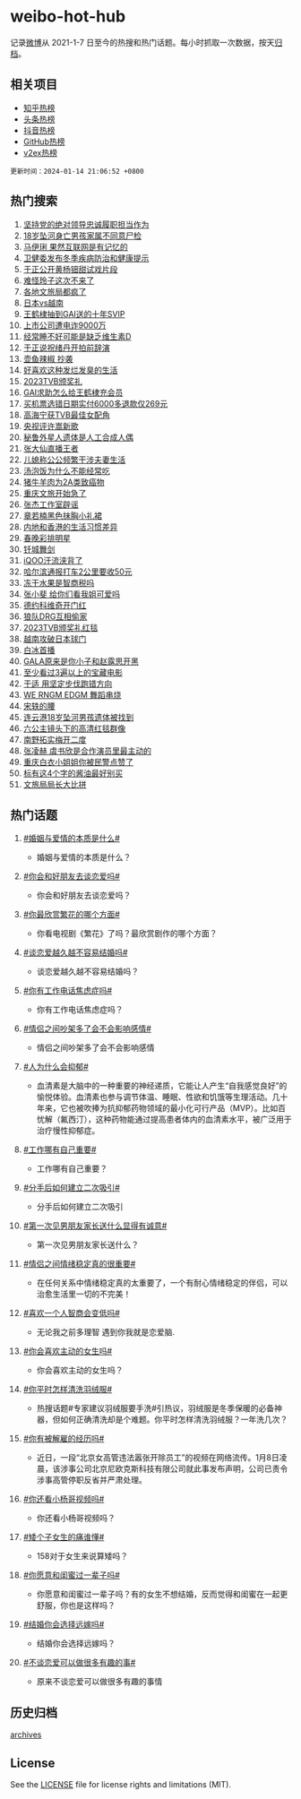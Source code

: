 # weibo-hot-hub

记录[微博](https://www.weibo.com)从 2021-1-7 日至今的热搜和热门话题。每小时抓取一次数据，按天[归档](archives)。

## 相关项目

- [知乎热榜](https://github.com/lonnyzhang423/zhihu-hot-hub)
- [头条热榜](https://github.com/lonnyzhang423/toutiao-hot-hub)
- [抖音热榜](https://github.com/lonnyzhang423/douyin-hot-hub)
- [GitHub热榜](https://github.com/lonnyzhang423/github-hot-hub)
- [v2ex热榜](https://github.com/lonnyzhang423/v2ex-hot-hub)


`更新时间：2024-01-14 21:06:52 +0800`

## 热门搜索

1. [坚持党的绝对领导忠诚履职担当作为](https://m.weibo.cn/search?containerid=100103type%3D1%26t%3D10%26q%3D%23%E5%9D%9A%E6%8C%81%E5%85%9A%E7%9A%84%E7%BB%9D%E5%AF%B9%E9%A2%86%E5%AF%BC%E5%BF%A0%E8%AF%9A%E5%B1%A5%E8%81%8C%E6%8B%85%E5%BD%93%E4%BD%9C%E4%B8%BA%23&stream_entry_id=51&isnewpage=1&extparam=seat%3D1%26dgr%3D0%26q%3D%2523%25E5%259D%259A%25E6%258C%2581%25E5%2585%259A%25E7%259A%2584%25E7%25BB%259D%25E5%25AF%25B9%25E9%25A2%2586%25E5%25AF%25BC%25E5%25BF%25A0%25E8%25AF%259A%25E5%25B1%25A5%25E8%2581%258C%25E6%258B%2585%25E5%25BD%2593%25E4%25BD%259C%25E4%25B8%25BA%2523%26c_type%3D51%26pos%3D0%26stream_entry_id%3D51%26cate%3D10103%26filter_type%3Drealtimehot%26display_time%3D1705237611%26pre_seqid%3D1705237611505016256115)
1. [18岁坠河身亡男孩家属不同意尸检](https://m.weibo.cn/search?containerid=100103type%3D1%26t%3D10%26q%3D%2318%E5%B2%81%E5%9D%A0%E6%B2%B3%E8%BA%AB%E4%BA%A1%E7%94%B7%E5%AD%A9%E5%AE%B6%E5%B1%9E%E4%B8%8D%E5%90%8C%E6%84%8F%E5%B0%B8%E6%A3%80%23&stream_entry_id=31&isnewpage=1&extparam=seat%3D1%26dgr%3D0%26realpos%3D1%26lcate%3D5001%26cate%3D5001%26q%3D%252318%25E5%25B2%2581%25E5%259D%25A0%25E6%25B2%25B3%25E8%25BA%25AB%25E4%25BA%25A1%25E7%2594%25B7%25E5%25AD%25A9%25E5%25AE%25B6%25E5%25B1%259E%25E4%25B8%258D%25E5%2590%258C%25E6%2584%258F%25E5%25B0%25B8%25E6%25A3%2580%2523%26c_type%3D31%26filter_type%3Drealtimehot%26flag%3D1%26stream_entry_id%3D31%26band_rank%3D1%26pos%3D0%26display_time%3D1705237611%26pre_seqid%3D1705237611505016256115)
1. [马伊琍 果然互联网是有记忆的](https://m.weibo.cn/search?containerid=100103type%3D1%26t%3D10%26q%3D%E9%A9%AC%E4%BC%8A%E7%90%8D+%E6%9E%9C%E7%84%B6%E4%BA%92%E8%81%94%E7%BD%91%E6%98%AF%E6%9C%89%E8%AE%B0%E5%BF%86%E7%9A%84&stream_entry_id=31&isnewpage=1&extparam=seat%3D1%26dgr%3D0%26realpos%3D2%26lcate%3D5001%26cate%3D5001%26q%3D%25E9%25A9%25AC%25E4%25BC%258A%25E7%2590%258D%2520%25E6%259E%259C%25E7%2584%25B6%25E4%25BA%2592%25E8%2581%2594%25E7%25BD%2591%25E6%2598%25AF%25E6%259C%2589%25E8%25AE%25B0%25E5%25BF%2586%25E7%259A%2584%26c_type%3D31%26filter_type%3Drealtimehot%26flag%3D2%26stream_entry_id%3D31%26band_rank%3D2%26pos%3D1%26display_time%3D1705237611%26pre_seqid%3D1705237611505016256115)
1. [卫健委发布冬季疾病防治和健康提示](https://m.weibo.cn/search?containerid=100103type%3D1%26t%3D10%26q%3D%23%E5%8D%AB%E5%81%A5%E5%A7%94%E5%8F%91%E5%B8%83%E5%86%AC%E5%AD%A3%E7%96%BE%E7%97%85%E9%98%B2%E6%B2%BB%E5%92%8C%E5%81%A5%E5%BA%B7%E6%8F%90%E7%A4%BA%23&stream_entry_id=31&isnewpage=1&extparam=seat%3D1%26dgr%3D0%26realpos%3D3%26lcate%3D5001%26cate%3D5001%26q%3D%2523%25E5%258D%25AB%25E5%2581%25A5%25E5%25A7%2594%25E5%258F%2591%25E5%25B8%2583%25E5%2586%25AC%25E5%25AD%25A3%25E7%2596%25BE%25E7%2597%2585%25E9%2598%25B2%25E6%25B2%25BB%25E5%2592%258C%25E5%2581%25A5%25E5%25BA%25B7%25E6%258F%2590%25E7%25A4%25BA%2523%26c_type%3D31%26filter_type%3Drealtimehot%26flag%3D1%26stream_entry_id%3D31%26band_rank%3D3%26pos%3D2%26display_time%3D1705237611%26pre_seqid%3D1705237611505016256115)
1. [于正公开黄杨钿甜试戏片段](https://m.weibo.cn/search?containerid=100103type%3D1%26t%3D10%26q%3D%E4%BA%8E%E6%AD%A3%E5%85%AC%E5%BC%80%E9%BB%84%E6%9D%A8%E9%92%BF%E7%94%9C%E8%AF%95%E6%88%8F%E7%89%87%E6%AE%B5&stream_entry_id=31&isnewpage=1&extparam=seat%3D1%26dgr%3D0%26realpos%3D4%26lcate%3D5001%26cate%3D5001%26q%3D%25E4%25BA%258E%25E6%25AD%25A3%25E5%2585%25AC%25E5%25BC%2580%25E9%25BB%2584%25E6%259D%25A8%25E9%2592%25BF%25E7%2594%259C%25E8%25AF%2595%25E6%2588%258F%25E7%2589%2587%25E6%25AE%25B5%26c_type%3D31%26filter_type%3Drealtimehot%26flag%3D1%26stream_entry_id%3D31%26band_rank%3D4%26pos%3D3%26display_time%3D1705237611%26pre_seqid%3D1705237611505016256115)
1. [难怪玲子这次不来了](https://m.weibo.cn/search?containerid=100103type%3D1%26t%3D10%26q%3D%E9%9A%BE%E6%80%AA%E7%8E%B2%E5%AD%90%E8%BF%99%E6%AC%A1%E4%B8%8D%E6%9D%A5%E4%BA%86&stream_entry_id=31&isnewpage=1&extparam=seat%3D1%26dgr%3D0%26realpos%3D5%26lcate%3D5001%26cate%3D5001%26q%3D%25E9%259A%25BE%25E6%2580%25AA%25E7%258E%25B2%25E5%25AD%2590%25E8%25BF%2599%25E6%25AC%25A1%25E4%25B8%258D%25E6%259D%25A5%25E4%25BA%2586%26c_type%3D31%26filter_type%3Drealtimehot%26flag%3D0%26stream_entry_id%3D31%26band_rank%3D5%26pos%3D4%26display_time%3D1705237611%26pre_seqid%3D1705237611505016256115)
1. [各地文旅局都疯了](https://m.weibo.cn/search?containerid=100103type%3D1%26t%3D10%26q%3D%E5%90%84%E5%9C%B0%E6%96%87%E6%97%85%E5%B1%80%E9%83%BD%E7%96%AF%E4%BA%86&stream_entry_id=31&isnewpage=1&extparam=seat%3D1%26dgr%3D0%26realpos%3D6%26lcate%3D5001%26cate%3D5001%26q%3D%25E5%2590%2584%25E5%259C%25B0%25E6%2596%2587%25E6%2597%2585%25E5%25B1%2580%25E9%2583%25BD%25E7%2596%25AF%25E4%25BA%2586%26c_type%3D31%26filter_type%3Drealtimehot%26flag%3D1%26stream_entry_id%3D31%26band_rank%3D6%26pos%3D5%26display_time%3D1705237611%26pre_seqid%3D1705237611505016256115)
1. [日本vs越南](https://m.weibo.cn/search?containerid=100103type%3D1%26t%3D10%26q%3D%E6%97%A5%E6%9C%ACvs%E8%B6%8A%E5%8D%97&stream_entry_id=31&isnewpage=1&extparam=seat%3D1%26dgr%3D0%26realpos%3D7%26lcate%3D5001%26cate%3D5001%26q%3D%25E6%2597%25A5%25E6%259C%25ACvs%25E8%25B6%258A%25E5%258D%2597%26c_type%3D31%26filter_type%3Drealtimehot%26flag%3D1%26stream_entry_id%3D31%26band_rank%3D7%26pos%3D6%26display_time%3D1705237611%26pre_seqid%3D1705237611505016256115)
1. [王鹤棣抽到GAI送的十年SVIP](https://m.weibo.cn/search?containerid=100103type%3D1%26t%3D10%26q%3D%E7%8E%8B%E9%B9%A4%E6%A3%A3%E6%8A%BD%E5%88%B0GAI%E9%80%81%E7%9A%84%E5%8D%81%E5%B9%B4SVIP&stream_entry_id=31&isnewpage=1&extparam=seat%3D1%26dgr%3D0%26realpos%3D8%26lcate%3D5001%26cate%3D5001%26q%3D%25E7%258E%258B%25E9%25B9%25A4%25E6%25A3%25A3%25E6%258A%25BD%25E5%2588%25B0GAI%25E9%2580%2581%25E7%259A%2584%25E5%258D%2581%25E5%25B9%25B4SVIP%26c_type%3D31%26filter_type%3Drealtimehot%26flag%3D1%26stream_entry_id%3D31%26band_rank%3D8%26pos%3D7%26display_time%3D1705237611%26pre_seqid%3D1705237611505016256115)
1. [上市公司遭电诈9000万](https://m.weibo.cn/search?containerid=100103type%3D1%26t%3D10%26q%3D%23%E4%B8%8A%E5%B8%82%E5%85%AC%E5%8F%B8%E9%81%AD%E7%94%B5%E8%AF%889000%E4%B8%87%23&stream_entry_id=31&isnewpage=1&extparam=seat%3D1%26dgr%3D0%26realpos%3D9%26lcate%3D5001%26cate%3D5001%26q%3D%2523%25E4%25B8%258A%25E5%25B8%2582%25E5%2585%25AC%25E5%258F%25B8%25E9%2581%25AD%25E7%2594%25B5%25E8%25AF%25889000%25E4%25B8%2587%2523%26c_type%3D31%26filter_type%3Drealtimehot%26flag%3D1%26stream_entry_id%3D31%26band_rank%3D9%26pos%3D8%26display_time%3D1705237611%26pre_seqid%3D1705237611505016256115)
1. [经常睡不好可能是缺乏维生素D](https://m.weibo.cn/search?containerid=100103type%3D1%26t%3D10%26q%3D%23%E7%BB%8F%E5%B8%B8%E7%9D%A1%E4%B8%8D%E5%A5%BD%E5%8F%AF%E8%83%BD%E6%98%AF%E7%BC%BA%E4%B9%8F%E7%BB%B4%E7%94%9F%E7%B4%A0D%23&stream_entry_id=31&isnewpage=1&extparam=seat%3D1%26dgr%3D0%26realpos%3D10%26lcate%3D5001%26cate%3D5001%26q%3D%2523%25E7%25BB%258F%25E5%25B8%25B8%25E7%259D%25A1%25E4%25B8%258D%25E5%25A5%25BD%25E5%258F%25AF%25E8%2583%25BD%25E6%2598%25AF%25E7%25BC%25BA%25E4%25B9%258F%25E7%25BB%25B4%25E7%2594%259F%25E7%25B4%25A0D%2523%26c_type%3D31%26filter_type%3Drealtimehot%26flag%3D0%26stream_entry_id%3D31%26band_rank%3D10%26pos%3D9%26display_time%3D1705237611%26pre_seqid%3D1705237611505016256115)
1. [于正说祝绪丹开拍前辞演](https://m.weibo.cn/search?containerid=100103type%3D1%26t%3D10%26q%3D%E4%BA%8E%E6%AD%A3%E8%AF%B4%E7%A5%9D%E7%BB%AA%E4%B8%B9%E5%BC%80%E6%8B%8D%E5%89%8D%E8%BE%9E%E6%BC%94&stream_entry_id=31&isnewpage=1&extparam=seat%3D1%26dgr%3D0%26realpos%3D11%26lcate%3D5001%26cate%3D5001%26q%3D%25E4%25BA%258E%25E6%25AD%25A3%25E8%25AF%25B4%25E7%25A5%259D%25E7%25BB%25AA%25E4%25B8%25B9%25E5%25BC%2580%25E6%258B%258D%25E5%2589%258D%25E8%25BE%259E%25E6%25BC%2594%26c_type%3D31%26filter_type%3Drealtimehot%26flag%3D2%26stream_entry_id%3D31%26band_rank%3D11%26pos%3D10%26display_time%3D1705237611%26pre_seqid%3D1705237611505016256115)
1. [壶鱼辣椒 抄袭](https://m.weibo.cn/search?containerid=100103type%3D1%26t%3D10%26q%3D%E5%A3%B6%E9%B1%BC%E8%BE%A3%E6%A4%92+%E6%8A%84%E8%A2%AD&stream_entry_id=31&isnewpage=1&extparam=seat%3D1%26dgr%3D0%26realpos%3D12%26lcate%3D5001%26cate%3D5001%26q%3D%25E5%25A3%25B6%25E9%25B1%25BC%25E8%25BE%25A3%25E6%25A4%2592%2520%25E6%258A%2584%25E8%25A2%25AD%26c_type%3D31%26filter_type%3Drealtimehot%26flag%3D1%26stream_entry_id%3D31%26band_rank%3D12%26pos%3D11%26display_time%3D1705237611%26pre_seqid%3D1705237611505016256115)
1. [好喜欢这种发烂发臭的生活](https://m.weibo.cn/search?containerid=100103type%3D1%26t%3D10%26q%3D%E5%A5%BD%E5%96%9C%E6%AC%A2%E8%BF%99%E7%A7%8D%E5%8F%91%E7%83%82%E5%8F%91%E8%87%AD%E7%9A%84%E7%94%9F%E6%B4%BB&stream_entry_id=31&isnewpage=1&extparam=seat%3D1%26dgr%3D0%26realpos%3D13%26lcate%3D5001%26cate%3D5001%26q%3D%25E5%25A5%25BD%25E5%2596%259C%25E6%25AC%25A2%25E8%25BF%2599%25E7%25A7%258D%25E5%258F%2591%25E7%2583%2582%25E5%258F%2591%25E8%2587%25AD%25E7%259A%2584%25E7%2594%259F%25E6%25B4%25BB%26c_type%3D31%26filter_type%3Drealtimehot%26flag%3D1%26stream_entry_id%3D31%26band_rank%3D13%26pos%3D12%26display_time%3D1705237611%26pre_seqid%3D1705237611505016256115)
1. [2023TVB颁奖礼](https://m.weibo.cn/search?containerid=100103type%3D1%26t%3D10%26q%3D%232023TVB%E9%A2%81%E5%A5%96%E7%A4%BC%23&stream_entry_id=31&isnewpage=1&extparam=seat%3D1%26dgr%3D0%26realpos%3D14%26lcate%3D5001%26cate%3D5001%26q%3D%25232023TVB%25E9%25A2%2581%25E5%25A5%2596%25E7%25A4%25BC%2523%26c_type%3D31%26filter_type%3Drealtimehot%26flag%3D1%26stream_entry_id%3D31%26band_rank%3D14%26pos%3D13%26display_time%3D1705237611%26pre_seqid%3D1705237611505016256115)
1. [GAI求助怎么给王鹤棣充会员](https://m.weibo.cn/search?containerid=100103type%3D1%26t%3D10%26q%3DGAI%E6%B1%82%E5%8A%A9%E6%80%8E%E4%B9%88%E7%BB%99%E7%8E%8B%E9%B9%A4%E6%A3%A3%E5%85%85%E4%BC%9A%E5%91%98&stream_entry_id=31&isnewpage=1&extparam=seat%3D1%26dgr%3D0%26realpos%3D15%26lcate%3D5001%26cate%3D5001%26q%3DGAI%25E6%25B1%2582%25E5%258A%25A9%25E6%2580%258E%25E4%25B9%2588%25E7%25BB%2599%25E7%258E%258B%25E9%25B9%25A4%25E6%25A3%25A3%25E5%2585%2585%25E4%25BC%259A%25E5%2591%2598%26c_type%3D31%26filter_type%3Drealtimehot%26flag%3D1%26stream_entry_id%3D31%26band_rank%3D15%26pos%3D14%26display_time%3D1705237611%26pre_seqid%3D1705237611505016256115)
1. [买机票选错日期实付6000多退款仅269元](https://m.weibo.cn/search?containerid=100103type%3D1%26t%3D10%26q%3D%23%E4%B9%B0%E6%9C%BA%E7%A5%A8%E9%80%89%E9%94%99%E6%97%A5%E6%9C%9F%E5%AE%9E%E4%BB%986000%E5%A4%9A%E9%80%80%E6%AC%BE%E4%BB%85269%E5%85%83%23&stream_entry_id=31&isnewpage=1&extparam=seat%3D1%26dgr%3D0%26realpos%3D16%26lcate%3D5001%26cate%3D5001%26q%3D%2523%25E4%25B9%25B0%25E6%259C%25BA%25E7%25A5%25A8%25E9%2580%2589%25E9%2594%2599%25E6%2597%25A5%25E6%259C%259F%25E5%25AE%259E%25E4%25BB%25986000%25E5%25A4%259A%25E9%2580%2580%25E6%25AC%25BE%25E4%25BB%2585269%25E5%2585%2583%2523%26c_type%3D31%26filter_type%3Drealtimehot%26flag%3D0%26stream_entry_id%3D31%26band_rank%3D16%26pos%3D15%26display_time%3D1705237611%26pre_seqid%3D1705237611505016256115)
1. [高海宁获TVB最佳女配角](https://m.weibo.cn/search?containerid=100103type%3D1%26t%3D10%26q%3D%23%E9%AB%98%E6%B5%B7%E5%AE%81%E8%8E%B7TVB%E6%9C%80%E4%BD%B3%E5%A5%B3%E9%85%8D%E8%A7%92%23&stream_entry_id=31&isnewpage=1&extparam=seat%3D1%26dgr%3D0%26realpos%3D17%26lcate%3D5001%26cate%3D5001%26q%3D%2523%25E9%25AB%2598%25E6%25B5%25B7%25E5%25AE%2581%25E8%258E%25B7TVB%25E6%259C%2580%25E4%25BD%25B3%25E5%25A5%25B3%25E9%2585%258D%25E8%25A7%2592%2523%26c_type%3D31%26filter_type%3Drealtimehot%26flag%3D1%26stream_entry_id%3D31%26band_rank%3D17%26pos%3D16%26display_time%3D1705237611%26pre_seqid%3D1705237611505016256115)
1. [央视评许嵩新歌](https://m.weibo.cn/search?containerid=100103type%3D1%26t%3D10%26q%3D%23%E5%A4%AE%E8%A7%86%E8%AF%84%E8%AE%B8%E5%B5%A9%E6%96%B0%E6%AD%8C%23&stream_entry_id=31&isnewpage=1&extparam=seat%3D1%26dgr%3D0%26realpos%3D18%26lcate%3D5001%26cate%3D5001%26q%3D%2523%25E5%25A4%25AE%25E8%25A7%2586%25E8%25AF%2584%25E8%25AE%25B8%25E5%25B5%25A9%25E6%2596%25B0%25E6%25AD%258C%2523%26c_type%3D31%26filter_type%3Drealtimehot%26flag%3D0%26stream_entry_id%3D31%26band_rank%3D18%26pos%3D17%26display_time%3D1705237611%26pre_seqid%3D1705237611505016256115)
1. [秘鲁外星人遗体是人工合成人偶](https://m.weibo.cn/search?containerid=100103type%3D1%26t%3D10%26q%3D%23%E7%A7%98%E9%B2%81%E5%A4%96%E6%98%9F%E4%BA%BA%E9%81%97%E4%BD%93%E6%98%AF%E4%BA%BA%E5%B7%A5%E5%90%88%E6%88%90%E4%BA%BA%E5%81%B6%23&stream_entry_id=31&isnewpage=1&extparam=seat%3D1%26dgr%3D0%26realpos%3D19%26lcate%3D5001%26cate%3D5001%26q%3D%2523%25E7%25A7%2598%25E9%25B2%2581%25E5%25A4%2596%25E6%2598%259F%25E4%25BA%25BA%25E9%2581%2597%25E4%25BD%2593%25E6%2598%25AF%25E4%25BA%25BA%25E5%25B7%25A5%25E5%2590%2588%25E6%2588%2590%25E4%25BA%25BA%25E5%2581%25B6%2523%26c_type%3D31%26filter_type%3Drealtimehot%26flag%3D0%26stream_entry_id%3D31%26band_rank%3D19%26pos%3D18%26display_time%3D1705237611%26pre_seqid%3D1705237611505016256115)
1. [张大仙直播王者](https://m.weibo.cn/search?containerid=100103type%3D1%26t%3D10%26q%3D%E5%BC%A0%E5%A4%A7%E4%BB%99%E7%9B%B4%E6%92%AD%E7%8E%8B%E8%80%85&stream_entry_id=31&isnewpage=1&extparam=seat%3D1%26dgr%3D0%26realpos%3D20%26lcate%3D5001%26cate%3D5001%26q%3D%25E5%25BC%25A0%25E5%25A4%25A7%25E4%25BB%2599%25E7%259B%25B4%25E6%2592%25AD%25E7%258E%258B%25E8%2580%2585%26c_type%3D31%26filter_type%3Drealtimehot%26flag%3D1%26stream_entry_id%3D31%26band_rank%3D20%26pos%3D19%26display_time%3D1705237611%26pre_seqid%3D1705237611505016256115)
1. [儿媳称公公频繁干涉夫妻生活](https://m.weibo.cn/search?containerid=100103type%3D1%26t%3D10%26q%3D%23%E5%84%BF%E5%AA%B3%E7%A7%B0%E5%85%AC%E5%85%AC%E9%A2%91%E7%B9%81%E5%B9%B2%E6%B6%89%E5%A4%AB%E5%A6%BB%E7%94%9F%E6%B4%BB%23&stream_entry_id=31&isnewpage=1&extparam=seat%3D1%26dgr%3D0%26realpos%3D21%26lcate%3D5001%26cate%3D5001%26q%3D%2523%25E5%2584%25BF%25E5%25AA%25B3%25E7%25A7%25B0%25E5%2585%25AC%25E5%2585%25AC%25E9%25A2%2591%25E7%25B9%2581%25E5%25B9%25B2%25E6%25B6%2589%25E5%25A4%25AB%25E5%25A6%25BB%25E7%2594%259F%25E6%25B4%25BB%2523%26c_type%3D31%26filter_type%3Drealtimehot%26flag%3D2%26stream_entry_id%3D31%26band_rank%3D21%26pos%3D20%26display_time%3D1705237611%26pre_seqid%3D1705237611505016256115)
1. [汤泡饭为什么不能经常吃](https://m.weibo.cn/search?containerid=100103type%3D1%26t%3D10%26q%3D%23%E6%B1%A4%E6%B3%A1%E9%A5%AD%E4%B8%BA%E4%BB%80%E4%B9%88%E4%B8%8D%E8%83%BD%E7%BB%8F%E5%B8%B8%E5%90%83%23&stream_entry_id=31&isnewpage=1&extparam=seat%3D1%26dgr%3D0%26realpos%3D22%26lcate%3D5001%26cate%3D5001%26q%3D%2523%25E6%25B1%25A4%25E6%25B3%25A1%25E9%25A5%25AD%25E4%25B8%25BA%25E4%25BB%2580%25E4%25B9%2588%25E4%25B8%258D%25E8%2583%25BD%25E7%25BB%258F%25E5%25B8%25B8%25E5%2590%2583%2523%26c_type%3D31%26filter_type%3Drealtimehot%26flag%3D1%26stream_entry_id%3D31%26band_rank%3D22%26pos%3D21%26display_time%3D1705237611%26pre_seqid%3D1705237611505016256115)
1. [猪牛羊肉为2A类致癌物](https://m.weibo.cn/search?containerid=100103type%3D1%26t%3D10%26q%3D%23%E7%8C%AA%E7%89%9B%E7%BE%8A%E8%82%89%E4%B8%BA2A%E7%B1%BB%E8%87%B4%E7%99%8C%E7%89%A9%23&stream_entry_id=31&isnewpage=1&extparam=seat%3D1%26dgr%3D0%26realpos%3D23%26lcate%3D5001%26cate%3D5001%26q%3D%2523%25E7%258C%25AA%25E7%2589%259B%25E7%25BE%258A%25E8%2582%2589%25E4%25B8%25BA2A%25E7%25B1%25BB%25E8%2587%25B4%25E7%2599%258C%25E7%2589%25A9%2523%26c_type%3D31%26filter_type%3Drealtimehot%26flag%3D0%26stream_entry_id%3D31%26band_rank%3D23%26pos%3D22%26display_time%3D1705237611%26pre_seqid%3D1705237611505016256115)
1. [重庆文旅开始急了](https://m.weibo.cn/search?containerid=100103type%3D1%26t%3D10%26q%3D%23%E9%87%8D%E5%BA%86%E6%96%87%E6%97%85%E5%BC%80%E5%A7%8B%E6%80%A5%E4%BA%86%23&stream_entry_id=31&isnewpage=1&extparam=seat%3D1%26dgr%3D0%26realpos%3D24%26lcate%3D5001%26cate%3D5001%26q%3D%2523%25E9%2587%258D%25E5%25BA%2586%25E6%2596%2587%25E6%2597%2585%25E5%25BC%2580%25E5%25A7%258B%25E6%2580%25A5%25E4%25BA%2586%2523%26c_type%3D31%26filter_type%3Drealtimehot%26flag%3D0%26stream_entry_id%3D31%26band_rank%3D24%26pos%3D23%26display_time%3D1705237611%26pre_seqid%3D1705237611505016256115)
1. [张杰工作室辟谣](https://m.weibo.cn/search?containerid=100103type%3D1%26t%3D10%26q%3D%23%E5%BC%A0%E6%9D%B0%E5%B7%A5%E4%BD%9C%E5%AE%A4%E8%BE%9F%E8%B0%A3%23&stream_entry_id=31&isnewpage=1&extparam=seat%3D1%26dgr%3D0%26realpos%3D25%26lcate%3D5001%26cate%3D5001%26q%3D%2523%25E5%25BC%25A0%25E6%259D%25B0%25E5%25B7%25A5%25E4%25BD%259C%25E5%25AE%25A4%25E8%25BE%259F%25E8%25B0%25A3%2523%26c_type%3D31%26filter_type%3Drealtimehot%26flag%3D0%26stream_entry_id%3D31%26band_rank%3D25%26pos%3D24%26display_time%3D1705237611%26pre_seqid%3D1705237611505016256115)
1. [章若楠黑色抹胸小礼裙](https://m.weibo.cn/search?containerid=100103type%3D1%26t%3D10%26q%3D%23%E7%AB%A0%E8%8B%A5%E6%A5%A0%E9%BB%91%E8%89%B2%E6%8A%B9%E8%83%B8%E5%B0%8F%E7%A4%BC%E8%A3%99%23&stream_entry_id=31&isnewpage=1&extparam=seat%3D1%26dgr%3D0%26realpos%3D26%26lcate%3D5001%26cate%3D5001%26q%3D%2523%25E7%25AB%25A0%25E8%258B%25A5%25E6%25A5%25A0%25E9%25BB%2591%25E8%2589%25B2%25E6%258A%25B9%25E8%2583%25B8%25E5%25B0%258F%25E7%25A4%25BC%25E8%25A3%2599%2523%26c_type%3D31%26filter_type%3Drealtimehot%26flag%3D1%26stream_entry_id%3D31%26band_rank%3D26%26pos%3D25%26display_time%3D1705237611%26pre_seqid%3D1705237611505016256115)
1. [内地和香港的生活习惯差异](https://m.weibo.cn/search?containerid=100103type%3D1%26t%3D10%26q%3D%E5%86%85%E5%9C%B0%E5%92%8C%E9%A6%99%E6%B8%AF%E7%9A%84%E7%94%9F%E6%B4%BB%E4%B9%A0%E6%83%AF%E5%B7%AE%E5%BC%82&stream_entry_id=31&isnewpage=1&extparam=seat%3D1%26dgr%3D0%26realpos%3D27%26lcate%3D5001%26cate%3D5001%26q%3D%25E5%2586%2585%25E5%259C%25B0%25E5%2592%258C%25E9%25A6%2599%25E6%25B8%25AF%25E7%259A%2584%25E7%2594%259F%25E6%25B4%25BB%25E4%25B9%25A0%25E6%2583%25AF%25E5%25B7%25AE%25E5%25BC%2582%26c_type%3D31%26filter_type%3Drealtimehot%26flag%3D1%26stream_entry_id%3D31%26band_rank%3D27%26pos%3D26%26display_time%3D1705237611%26pre_seqid%3D1705237611505016256115)
1. [春晚彩排明星](https://m.weibo.cn/search?containerid=100103type%3D1%26t%3D10%26q%3D%E6%98%A5%E6%99%9A%E5%BD%A9%E6%8E%92%E6%98%8E%E6%98%9F&stream_entry_id=31&isnewpage=1&extparam=seat%3D1%26dgr%3D0%26realpos%3D28%26lcate%3D5001%26cate%3D5001%26q%3D%25E6%2598%25A5%25E6%2599%259A%25E5%25BD%25A9%25E6%258E%2592%25E6%2598%258E%25E6%2598%259F%26c_type%3D31%26filter_type%3Drealtimehot%26flag%3D0%26stream_entry_id%3D31%26band_rank%3D28%26pos%3D27%26display_time%3D1705237611%26pre_seqid%3D1705237611505016256115)
1. [钎城舞剑](https://m.weibo.cn/search?containerid=100103type%3D1%26t%3D10%26q%3D%E9%92%8E%E5%9F%8E%E8%88%9E%E5%89%91&stream_entry_id=31&isnewpage=1&extparam=seat%3D1%26dgr%3D0%26realpos%3D29%26lcate%3D5001%26cate%3D5001%26q%3D%25E9%2592%258E%25E5%259F%258E%25E8%2588%259E%25E5%2589%2591%26c_type%3D31%26filter_type%3Drealtimehot%26flag%3D1%26stream_entry_id%3D31%26band_rank%3D29%26pos%3D28%26display_time%3D1705237611%26pre_seqid%3D1705237611505016256115)
1. [iQOO汗流浃背了](https://m.weibo.cn/search?containerid=100103type%3D1%26t%3D10%26q%3D%23iQOO%E6%B1%97%E6%B5%81%E6%B5%83%E8%83%8C%E4%BA%86%23&stream_entry_id=31&isnewpage=1&extparam=seat%3D1%26dgr%3D0%26realpos%3D30%26lcate%3D5001%26cate%3D5001%26q%3D%2523iQOO%25E6%25B1%2597%25E6%25B5%2581%25E6%25B5%2583%25E8%2583%258C%25E4%25BA%2586%2523%26c_type%3D31%26filter_type%3Drealtimehot%26flag%3D1%26stream_entry_id%3D31%26band_rank%3D30%26pos%3D29%26display_time%3D1705237611%26pre_seqid%3D1705237611505016256115)
1. [哈尔滨通报打车2公里要收50元](https://m.weibo.cn/search?containerid=100103type%3D1%26t%3D10%26q%3D%23%E5%93%88%E5%B0%94%E6%BB%A8%E9%80%9A%E6%8A%A5%E6%89%93%E8%BD%A62%E5%85%AC%E9%87%8C%E8%A6%81%E6%94%B650%E5%85%83%23&stream_entry_id=31&isnewpage=1&extparam=seat%3D1%26dgr%3D0%26realpos%3D31%26lcate%3D5001%26cate%3D5001%26q%3D%2523%25E5%2593%2588%25E5%25B0%2594%25E6%25BB%25A8%25E9%2580%259A%25E6%258A%25A5%25E6%2589%2593%25E8%25BD%25A62%25E5%2585%25AC%25E9%2587%258C%25E8%25A6%2581%25E6%2594%25B650%25E5%2585%2583%2523%26c_type%3D31%26filter_type%3Drealtimehot%26flag%3D0%26stream_entry_id%3D31%26band_rank%3D31%26pos%3D30%26display_time%3D1705237611%26pre_seqid%3D1705237611505016256115)
1. [冻干水果是智商税吗](https://m.weibo.cn/search?containerid=100103type%3D1%26t%3D10%26q%3D%23%E5%86%BB%E5%B9%B2%E6%B0%B4%E6%9E%9C%E6%98%AF%E6%99%BA%E5%95%86%E7%A8%8E%E5%90%97%23&stream_entry_id=31&isnewpage=1&extparam=seat%3D1%26dgr%3D0%26realpos%3D32%26lcate%3D5001%26cate%3D5001%26q%3D%2523%25E5%2586%25BB%25E5%25B9%25B2%25E6%25B0%25B4%25E6%259E%259C%25E6%2598%25AF%25E6%2599%25BA%25E5%2595%2586%25E7%25A8%258E%25E5%2590%2597%2523%26c_type%3D31%26filter_type%3Drealtimehot%26flag%3D1%26stream_entry_id%3D31%26band_rank%3D32%26pos%3D31%26display_time%3D1705237611%26pre_seqid%3D1705237611505016256115)
1. [张小斐 给你们看我姐可爱吗](https://m.weibo.cn/search?containerid=100103type%3D1%26t%3D10%26q%3D%E5%BC%A0%E5%B0%8F%E6%96%90+%E7%BB%99%E4%BD%A0%E4%BB%AC%E7%9C%8B%E6%88%91%E5%A7%90%E5%8F%AF%E7%88%B1%E5%90%97&stream_entry_id=31&isnewpage=1&extparam=seat%3D1%26dgr%3D0%26realpos%3D33%26lcate%3D5001%26cate%3D5001%26q%3D%25E5%25BC%25A0%25E5%25B0%258F%25E6%2596%2590%2520%25E7%25BB%2599%25E4%25BD%25A0%25E4%25BB%25AC%25E7%259C%258B%25E6%2588%2591%25E5%25A7%2590%25E5%258F%25AF%25E7%2588%25B1%25E5%2590%2597%26c_type%3D31%26filter_type%3Drealtimehot%26flag%3D0%26stream_entry_id%3D31%26band_rank%3D33%26pos%3D32%26display_time%3D1705237611%26pre_seqid%3D1705237611505016256115)
1. [德约科维奇开门红](https://m.weibo.cn/search?containerid=100103type%3D1%26t%3D10%26q%3D%E5%BE%B7%E7%BA%A6%E7%A7%91%E7%BB%B4%E5%A5%87%E5%BC%80%E9%97%A8%E7%BA%A2&stream_entry_id=31&isnewpage=1&extparam=seat%3D1%26dgr%3D0%26realpos%3D34%26lcate%3D5001%26cate%3D5001%26q%3D%25E5%25BE%25B7%25E7%25BA%25A6%25E7%25A7%2591%25E7%25BB%25B4%25E5%25A5%2587%25E5%25BC%2580%25E9%2597%25A8%25E7%25BA%25A2%26c_type%3D31%26filter_type%3Drealtimehot%26flag%3D1%26stream_entry_id%3D31%26band_rank%3D34%26pos%3D33%26display_time%3D1705237611%26pre_seqid%3D1705237611505016256115)
1. [狼队DRG互相偷家](https://m.weibo.cn/search?containerid=100103type%3D1%26t%3D10%26q%3D%23%E7%8B%BC%E9%98%9FDRG%E4%BA%92%E7%9B%B8%E5%81%B7%E5%AE%B6%23&stream_entry_id=31&isnewpage=1&extparam=seat%3D1%26dgr%3D0%26realpos%3D35%26lcate%3D5001%26cate%3D5001%26q%3D%2523%25E7%258B%25BC%25E9%2598%259FDRG%25E4%25BA%2592%25E7%259B%25B8%25E5%2581%25B7%25E5%25AE%25B6%2523%26c_type%3D31%26filter_type%3Drealtimehot%26flag%3D1%26stream_entry_id%3D31%26band_rank%3D35%26pos%3D34%26display_time%3D1705237611%26pre_seqid%3D1705237611505016256115)
1. [2023TVB颁奖礼红毯](https://m.weibo.cn/search?containerid=100103type%3D1%26t%3D10%26q%3D%232023TVB%E9%A2%81%E5%A5%96%E7%A4%BC%E7%BA%A2%E6%AF%AF%23&stream_entry_id=31&isnewpage=1&extparam=seat%3D1%26dgr%3D0%26realpos%3D36%26lcate%3D5001%26cate%3D5001%26q%3D%25232023TVB%25E9%25A2%2581%25E5%25A5%2596%25E7%25A4%25BC%25E7%25BA%25A2%25E6%25AF%25AF%2523%26c_type%3D31%26filter_type%3Drealtimehot%26flag%3D0%26stream_entry_id%3D31%26band_rank%3D36%26pos%3D35%26display_time%3D1705237611%26pre_seqid%3D1705237611505016256115)
1. [越南攻破日本球门](https://m.weibo.cn/search?containerid=100103type%3D1%26t%3D10%26q%3D%23%E8%B6%8A%E5%8D%97%E6%94%BB%E7%A0%B4%E6%97%A5%E6%9C%AC%E7%90%83%E9%97%A8%23&stream_entry_id=31&isnewpage=1&extparam=seat%3D1%26dgr%3D0%26realpos%3D37%26lcate%3D5001%26cate%3D5001%26q%3D%2523%25E8%25B6%258A%25E5%258D%2597%25E6%2594%25BB%25E7%25A0%25B4%25E6%2597%25A5%25E6%259C%25AC%25E7%2590%2583%25E9%2597%25A8%2523%26c_type%3D31%26filter_type%3Drealtimehot%26flag%3D1%26stream_entry_id%3D31%26band_rank%3D37%26pos%3D36%26display_time%3D1705237611%26pre_seqid%3D1705237611505016256115)
1. [白冰首播](https://m.weibo.cn/search?containerid=100103type%3D1%26t%3D10%26q%3D%E7%99%BD%E5%86%B0%E9%A6%96%E6%92%AD&stream_entry_id=31&isnewpage=1&extparam=seat%3D1%26dgr%3D0%26realpos%3D38%26lcate%3D5001%26cate%3D5001%26q%3D%25E7%2599%25BD%25E5%2586%25B0%25E9%25A6%2596%25E6%2592%25AD%26c_type%3D31%26filter_type%3Drealtimehot%26flag%3D1%26stream_entry_id%3D31%26band_rank%3D38%26pos%3D37%26display_time%3D1705237611%26pre_seqid%3D1705237611505016256115)
1. [GALA原来是你小子和赵露思开黑](https://m.weibo.cn/search?containerid=100103type%3D1%26t%3D10%26q%3DGALA%E5%8E%9F%E6%9D%A5%E6%98%AF%E4%BD%A0%E5%B0%8F%E5%AD%90%E5%92%8C%E8%B5%B5%E9%9C%B2%E6%80%9D%E5%BC%80%E9%BB%91&stream_entry_id=31&isnewpage=1&extparam=seat%3D1%26dgr%3D0%26realpos%3D39%26lcate%3D5001%26cate%3D5001%26q%3DGALA%25E5%258E%259F%25E6%259D%25A5%25E6%2598%25AF%25E4%25BD%25A0%25E5%25B0%258F%25E5%25AD%2590%25E5%2592%258C%25E8%25B5%25B5%25E9%259C%25B2%25E6%2580%259D%25E5%25BC%2580%25E9%25BB%2591%26c_type%3D31%26filter_type%3Drealtimehot%26flag%3D0%26stream_entry_id%3D31%26band_rank%3D39%26pos%3D38%26display_time%3D1705237611%26pre_seqid%3D1705237611505016256115)
1. [至少看过3遍以上的宝藏电影](https://m.weibo.cn/search?containerid=100103type%3D1%26t%3D10%26q%3D%E8%87%B3%E5%B0%91%E7%9C%8B%E8%BF%873%E9%81%8D%E4%BB%A5%E4%B8%8A%E7%9A%84%E5%AE%9D%E8%97%8F%E7%94%B5%E5%BD%B1&stream_entry_id=31&isnewpage=1&extparam=seat%3D1%26dgr%3D0%26realpos%3D40%26lcate%3D5001%26cate%3D5001%26q%3D%25E8%2587%25B3%25E5%25B0%2591%25E7%259C%258B%25E8%25BF%25873%25E9%2581%258D%25E4%25BB%25A5%25E4%25B8%258A%25E7%259A%2584%25E5%25AE%259D%25E8%2597%258F%25E7%2594%25B5%25E5%25BD%25B1%26c_type%3D31%26filter_type%3Drealtimehot%26flag%3D0%26stream_entry_id%3D31%26band_rank%3D40%26pos%3D39%26display_time%3D1705237611%26pre_seqid%3D1705237611505016256115)
1. [于适 用坚定步伐跑错方向](https://m.weibo.cn/search?containerid=100103type%3D1%26t%3D10%26q%3D%E4%BA%8E%E9%80%82+%E7%94%A8%E5%9D%9A%E5%AE%9A%E6%AD%A5%E4%BC%90%E8%B7%91%E9%94%99%E6%96%B9%E5%90%91&stream_entry_id=31&isnewpage=1&extparam=seat%3D1%26dgr%3D0%26realpos%3D41%26lcate%3D5001%26cate%3D5001%26q%3D%25E4%25BA%258E%25E9%2580%2582%2520%25E7%2594%25A8%25E5%259D%259A%25E5%25AE%259A%25E6%25AD%25A5%25E4%25BC%2590%25E8%25B7%2591%25E9%2594%2599%25E6%2596%25B9%25E5%2590%2591%26c_type%3D31%26filter_type%3Drealtimehot%26flag%3D1%26stream_entry_id%3D31%26band_rank%3D41%26pos%3D40%26display_time%3D1705237611%26pre_seqid%3D1705237611505016256115)
1. [WE RNGM EDGM 舞蹈串烧](https://m.weibo.cn/search?containerid=100103type%3D1%26t%3D10%26q%3DWE+RNGM+EDGM+%E8%88%9E%E8%B9%88%E4%B8%B2%E7%83%A7&stream_entry_id=31&isnewpage=1&extparam=seat%3D1%26dgr%3D0%26realpos%3D42%26lcate%3D5001%26cate%3D5001%26q%3DWE%2520RNGM%2520EDGM%2520%25E8%2588%259E%25E8%25B9%2588%25E4%25B8%25B2%25E7%2583%25A7%26c_type%3D31%26filter_type%3Drealtimehot%26flag%3D1%26stream_entry_id%3D31%26band_rank%3D42%26pos%3D41%26display_time%3D1705237611%26pre_seqid%3D1705237611505016256115)
1. [宋轶的腰](https://m.weibo.cn/search?containerid=100103type%3D1%26t%3D10%26q%3D%E5%AE%8B%E8%BD%B6%E7%9A%84%E8%85%B0&stream_entry_id=31&isnewpage=1&extparam=seat%3D1%26dgr%3D0%26realpos%3D43%26lcate%3D5001%26cate%3D5001%26q%3D%25E5%25AE%258B%25E8%25BD%25B6%25E7%259A%2584%25E8%2585%25B0%26c_type%3D31%26filter_type%3Drealtimehot%26flag%3D0%26stream_entry_id%3D31%26band_rank%3D43%26pos%3D42%26display_time%3D1705237611%26pre_seqid%3D1705237611505016256115)
1. [连云港18岁坠河男孩遗体被找到](https://m.weibo.cn/search?containerid=100103type%3D1%26t%3D10%26q%3D%23%E8%BF%9E%E4%BA%91%E6%B8%AF18%E5%B2%81%E5%9D%A0%E6%B2%B3%E7%94%B7%E5%AD%A9%E9%81%97%E4%BD%93%E8%A2%AB%E6%89%BE%E5%88%B0%23&stream_entry_id=31&isnewpage=1&extparam=seat%3D1%26dgr%3D0%26realpos%3D44%26lcate%3D5001%26cate%3D5001%26q%3D%2523%25E8%25BF%259E%25E4%25BA%2591%25E6%25B8%25AF18%25E5%25B2%2581%25E5%259D%25A0%25E6%25B2%25B3%25E7%2594%25B7%25E5%25AD%25A9%25E9%2581%2597%25E4%25BD%2593%25E8%25A2%25AB%25E6%2589%25BE%25E5%2588%25B0%2523%26c_type%3D31%26filter_type%3Drealtimehot%26flag%3D0%26stream_entry_id%3D31%26band_rank%3D44%26pos%3D43%26display_time%3D1705237611%26pre_seqid%3D1705237611505016256115)
1. [六公主镜头下的高清红毯群像](https://m.weibo.cn/search?containerid=100103type%3D1%26t%3D10%26q%3D%23%E5%85%AD%E5%85%AC%E4%B8%BB%E9%95%9C%E5%A4%B4%E4%B8%8B%E7%9A%84%E9%AB%98%E6%B8%85%E7%BA%A2%E6%AF%AF%E7%BE%A4%E5%83%8F%23&stream_entry_id=31&isnewpage=1&extparam=seat%3D1%26dgr%3D0%26realpos%3D45%26lcate%3D5001%26cate%3D5001%26q%3D%2523%25E5%2585%25AD%25E5%2585%25AC%25E4%25B8%25BB%25E9%2595%259C%25E5%25A4%25B4%25E4%25B8%258B%25E7%259A%2584%25E9%25AB%2598%25E6%25B8%2585%25E7%25BA%25A2%25E6%25AF%25AF%25E7%25BE%25A4%25E5%2583%258F%2523%26c_type%3D31%26filter_type%3Drealtimehot%26flag%3D1%26stream_entry_id%3D31%26band_rank%3D45%26pos%3D44%26display_time%3D1705237611%26pre_seqid%3D1705237611505016256115)
1. [南野拓实梅开二度](https://m.weibo.cn/search?containerid=100103type%3D1%26t%3D10%26q%3D%23%E5%8D%97%E9%87%8E%E6%8B%93%E5%AE%9E%E6%A2%85%E5%BC%80%E4%BA%8C%E5%BA%A6%23&stream_entry_id=31&isnewpage=1&extparam=seat%3D1%26dgr%3D0%26realpos%3D46%26lcate%3D5001%26cate%3D5001%26q%3D%2523%25E5%258D%2597%25E9%2587%258E%25E6%258B%2593%25E5%25AE%259E%25E6%25A2%2585%25E5%25BC%2580%25E4%25BA%258C%25E5%25BA%25A6%2523%26c_type%3D31%26filter_type%3Drealtimehot%26flag%3D1%26stream_entry_id%3D31%26band_rank%3D46%26pos%3D45%26display_time%3D1705237611%26pre_seqid%3D1705237611505016256115)
1. [张凌赫 虞书欣是合作演员里最主动的](https://m.weibo.cn/search?containerid=100103type%3D1%26t%3D10%26q%3D%E5%BC%A0%E5%87%8C%E8%B5%AB+%E8%99%9E%E4%B9%A6%E6%AC%A3%E6%98%AF%E5%90%88%E4%BD%9C%E6%BC%94%E5%91%98%E9%87%8C%E6%9C%80%E4%B8%BB%E5%8A%A8%E7%9A%84&stream_entry_id=31&isnewpage=1&extparam=seat%3D1%26dgr%3D0%26realpos%3D47%26lcate%3D5001%26cate%3D5001%26q%3D%25E5%25BC%25A0%25E5%2587%258C%25E8%25B5%25AB%2520%25E8%2599%259E%25E4%25B9%25A6%25E6%25AC%25A3%25E6%2598%25AF%25E5%2590%2588%25E4%25BD%259C%25E6%25BC%2594%25E5%2591%2598%25E9%2587%258C%25E6%259C%2580%25E4%25B8%25BB%25E5%258A%25A8%25E7%259A%2584%26c_type%3D31%26filter_type%3Drealtimehot%26flag%3D0%26stream_entry_id%3D31%26band_rank%3D47%26pos%3D46%26display_time%3D1705237611%26pre_seqid%3D1705237611505016256115)
1. [重庆白衣小姐姐你被民警点赞了](https://m.weibo.cn/search?containerid=100103type%3D1%26t%3D10%26q%3D%23%E9%87%8D%E5%BA%86%E7%99%BD%E8%A1%A3%E5%B0%8F%E5%A7%90%E5%A7%90%E4%BD%A0%E8%A2%AB%E6%B0%91%E8%AD%A6%E7%82%B9%E8%B5%9E%E4%BA%86%23&stream_entry_id=31&isnewpage=1&extparam=seat%3D1%26dgr%3D0%26realpos%3D48%26lcate%3D5001%26cate%3D5001%26q%3D%2523%25E9%2587%258D%25E5%25BA%2586%25E7%2599%25BD%25E8%25A1%25A3%25E5%25B0%258F%25E5%25A7%2590%25E5%25A7%2590%25E4%25BD%25A0%25E8%25A2%25AB%25E6%25B0%2591%25E8%25AD%25A6%25E7%2582%25B9%25E8%25B5%259E%25E4%25BA%2586%2523%26c_type%3D31%26filter_type%3Drealtimehot%26flag%3D32768%26stream_entry_id%3D31%26band_rank%3D48%26pos%3D47%26display_time%3D1705237611%26pre_seqid%3D1705237611505016256115)
1. [标有这4个字的酱油最好别买](https://m.weibo.cn/search?containerid=100103type%3D1%26t%3D10%26q%3D%23%E6%A0%87%E6%9C%89%E8%BF%994%E4%B8%AA%E5%AD%97%E7%9A%84%E9%85%B1%E6%B2%B9%E6%9C%80%E5%A5%BD%E5%88%AB%E4%B9%B0%23&stream_entry_id=31&isnewpage=1&extparam=seat%3D1%26dgr%3D0%26realpos%3D49%26lcate%3D5001%26cate%3D5001%26q%3D%2523%25E6%25A0%2587%25E6%259C%2589%25E8%25BF%25994%25E4%25B8%25AA%25E5%25AD%2597%25E7%259A%2584%25E9%2585%25B1%25E6%25B2%25B9%25E6%259C%2580%25E5%25A5%25BD%25E5%2588%25AB%25E4%25B9%25B0%2523%26c_type%3D31%26filter_type%3Drealtimehot%26flag%3D0%26stream_entry_id%3D31%26band_rank%3D49%26pos%3D48%26display_time%3D1705237611%26pre_seqid%3D1705237611505016256115)
1. [文旅局局长大比拼](https://m.weibo.cn/search?containerid=100103type%3D1%26t%3D10%26q%3D%E6%96%87%E6%97%85%E5%B1%80%E5%B1%80%E9%95%BF%E5%A4%A7%E6%AF%94%E6%8B%BC&stream_entry_id=31&isnewpage=1&extparam=seat%3D1%26dgr%3D0%26realpos%3D50%26lcate%3D5001%26cate%3D5001%26q%3D%25E6%2596%2587%25E6%2597%2585%25E5%25B1%2580%25E5%25B1%2580%25E9%2595%25BF%25E5%25A4%25A7%25E6%25AF%2594%25E6%258B%25BC%26c_type%3D31%26filter_type%3Drealtimehot%26flag%3D0%26stream_entry_id%3D31%26band_rank%3D50%26pos%3D49%26display_time%3D1705237611%26pre_seqid%3D1705237611505016256115)

## 热门话题

1. [#婚姻与爱情的本质是什么#](https://m.weibo.cn/search?containerid=231522type%3D1%26t%3D10%26q%3D%23%E5%A9%9A%E5%A7%BB%E4%B8%8E%E7%88%B1%E6%83%85%E7%9A%84%E6%9C%AC%E8%B4%A8%E6%98%AF%E4%BB%80%E4%B9%88%23&stream_entry_id=128&isnewpage=1&extparam=seat%3D1%26cate%3D5004%26unitid%3D1704881162756%26pos%3D1-0-0%26dgr%3D0%26c_type%3D128%26lcate%3D5004%26display_time%3D1705237612%26pre_seqid%3D170523761257502672933)
    - 婚姻与爱情的本质是什么？

1. [#你会和好朋友去谈恋爱吗#](https://m.weibo.cn/search?containerid=231522type%3D1%26t%3D10%26q%3D%23%E4%BD%A0%E4%BC%9A%E5%92%8C%E5%A5%BD%E6%9C%8B%E5%8F%8B%E5%8E%BB%E8%B0%88%E6%81%8B%E7%88%B1%E5%90%97%23&stream_entry_id=128&isnewpage=1&extparam=seat%3D1%26cate%3D5004%26unitid%3D1704849959446%26pos%3D1-0-1%26dgr%3D0%26c_type%3D128%26lcate%3D5004%26display_time%3D1705237612%26pre_seqid%3D170523761257502672933)
    - 你会和好朋友去谈恋爱吗？

1. [#你最欣赏繁花的哪个方面#](https://m.weibo.cn/search?containerid=231522type%3D1%26t%3D10%26q%3D%23%E4%BD%A0%E6%9C%80%E6%AC%A3%E8%B5%8F%E7%B9%81%E8%8A%B1%E7%9A%84%E5%93%AA%E4%B8%AA%E6%96%B9%E9%9D%A2%23&stream_entry_id=128&isnewpage=1&extparam=seat%3D1%26cate%3D5004%26unitid%3D1704872158127%26pos%3D1-0-2%26dgr%3D0%26c_type%3D128%26lcate%3D5004%26display_time%3D1705237612%26pre_seqid%3D170523761257502672933)
    - 你看电视剧《繁花》了吗？最欣赏剧作的哪个方面？

1. [#谈恋爱越久越不容易结婚吗#](https://m.weibo.cn/search?containerid=231522type%3D1%26t%3D10%26q%3D%23%E8%B0%88%E6%81%8B%E7%88%B1%E8%B6%8A%E4%B9%85%E8%B6%8A%E4%B8%8D%E5%AE%B9%E6%98%93%E7%BB%93%E5%A9%9A%E5%90%97%23&stream_entry_id=128&isnewpage=1&extparam=seat%3D1%26cate%3D5004%26unitid%3D1704871559387%26pos%3D1-0-3%26dgr%3D0%26c_type%3D128%26lcate%3D5004%26display_time%3D1705237612%26pre_seqid%3D170523761257502672933)
    - 谈恋爱越久越不容易结婚吗？

1. [#你有工作电话焦虑症吗#](https://m.weibo.cn/search?containerid=231522type%3D1%26t%3D10%26q%3D%23%E4%BD%A0%E6%9C%89%E5%B7%A5%E4%BD%9C%E7%94%B5%E8%AF%9D%E7%84%A6%E8%99%91%E7%97%87%E5%90%97%23&stream_entry_id=128&isnewpage=1&extparam=seat%3D1%26cate%3D5004%26unitid%3D1704877884678%26pos%3D1-0-4%26dgr%3D0%26c_type%3D128%26lcate%3D5004%26display_time%3D1705237612%26pre_seqid%3D170523761257502672933)
    - 你有工作电话焦虑症吗？

1. [#情侣之间吵架多了会不会影响感情#](https://m.weibo.cn/search?containerid=231522type%3D1%26t%3D10%26q%3D%23%E6%83%85%E4%BE%A3%E4%B9%8B%E9%97%B4%E5%90%B5%E6%9E%B6%E5%A4%9A%E4%BA%86%E4%BC%9A%E4%B8%8D%E4%BC%9A%E5%BD%B1%E5%93%8D%E6%84%9F%E6%83%85%23&stream_entry_id=128&isnewpage=1&extparam=seat%3D1%26cate%3D5004%26unitid%3D1704792093809%26pos%3D1-0-5%26dgr%3D0%26c_type%3D128%26lcate%3D5004%26display_time%3D1705237612%26pre_seqid%3D170523761257502672933)
    - 情侣之间吵架多了会不会影响感情

1. [#人为什么会抑郁#](https://m.weibo.cn/search?containerid=231522type%3D1%26t%3D10%26q%3D%23%E4%BA%BA%E4%B8%BA%E4%BB%80%E4%B9%88%E4%BC%9A%E6%8A%91%E9%83%81%23&stream_entry_id=128&isnewpage=1&extparam=seat%3D1%26cate%3D5004%26unitid%3D1704881163792%26pos%3D1-0-6%26dgr%3D0%26c_type%3D128%26lcate%3D5004%26display_time%3D1705237612%26pre_seqid%3D170523761257502672933)
    - 血清素是大脑中的一种重要的神经递质，它能让人产生“自我感觉良好”的愉悦体验。血清素也参与调节体温、睡眠、性欲和饥饿等生理活动。几十年来，它也被吹捧为抗抑郁药物领域的最小化可行产品（MVP）。比如百忧解（氟西汀），这种药物能通过提高患者体内的血清素水平，被广泛用于治疗慢性抑郁症。

1. [#工作哪有自己重要#](https://m.weibo.cn/search?containerid=231522type%3D1%26t%3D10%26q%3D%23%E5%B7%A5%E4%BD%9C%E5%93%AA%E6%9C%89%E8%87%AA%E5%B7%B1%E9%87%8D%E8%A6%81%23&stream_entry_id=128&isnewpage=1&extparam=seat%3D1%26cate%3D5004%26unitid%3D1704949537973%26pos%3D1-0-7%26dgr%3D0%26c_type%3D128%26lcate%3D5004%26display_time%3D1705237612%26pre_seqid%3D170523761257502672933)
    - 工作哪有自己重要？

1. [#分手后如何建立二次吸引#](https://m.weibo.cn/search?containerid=231522type%3D1%26t%3D10%26q%3D%23%E5%88%86%E6%89%8B%E5%90%8E%E5%A6%82%E4%BD%95%E5%BB%BA%E7%AB%8B%E4%BA%8C%E6%AC%A1%E5%90%B8%E5%BC%95%23&stream_entry_id=128&isnewpage=1&extparam=seat%3D1%26cate%3D5004%26unitid%3D1704870666886%26pos%3D1-0-8%26dgr%3D0%26c_type%3D128%26lcate%3D5004%26display_time%3D1705237612%26pre_seqid%3D170523761257502672933)
    - 分手后如何建立二次吸引

1. [#第一次见男朋友家长送什么显得有诚意#](https://m.weibo.cn/search?containerid=231522type%3D1%26t%3D10%26q%3D%23%E7%AC%AC%E4%B8%80%E6%AC%A1%E8%A7%81%E7%94%B7%E6%9C%8B%E5%8F%8B%E5%AE%B6%E9%95%BF%E9%80%81%E4%BB%80%E4%B9%88%E6%98%BE%E5%BE%97%E6%9C%89%E8%AF%9A%E6%84%8F%23&stream_entry_id=128&isnewpage=1&extparam=seat%3D1%26cate%3D5004%26unitid%3D1704946836507%26pos%3D1-0-9%26dgr%3D0%26c_type%3D128%26lcate%3D5004%26display_time%3D1705237612%26pre_seqid%3D170523761257502672933)
    - 第一次见男朋友家长送什么？

1. [#情侣之间情绪稳定真的很重要#](https://m.weibo.cn/search?containerid=231522type%3D1%26t%3D10%26q%3D%23%E6%83%85%E4%BE%A3%E4%B9%8B%E9%97%B4%E6%83%85%E7%BB%AA%E7%A8%B3%E5%AE%9A%E7%9C%9F%E7%9A%84%E5%BE%88%E9%87%8D%E8%A6%81%23&stream_entry_id=128&isnewpage=1&extparam=seat%3D1%26cate%3D5004%26unitid%3D1704779493657%26pos%3D1-0-10%26dgr%3D0%26c_type%3D128%26lcate%3D5004%26display_time%3D1705237612%26pre_seqid%3D170523761257502672933)
    - 在任何关系中情绪稳定真的太重要了，一个有耐心情绪稳定的伴侣，可以治愈生活里一切的不完美！

1. [#喜欢一个人智商会变低吗#](https://m.weibo.cn/search?containerid=231522type%3D1%26t%3D10%26q%3D%23%E5%96%9C%E6%AC%A2%E4%B8%80%E4%B8%AA%E4%BA%BA%E6%99%BA%E5%95%86%E4%BC%9A%E5%8F%98%E4%BD%8E%E5%90%97%23&stream_entry_id=128&isnewpage=1&extparam=seat%3D1%26cate%3D5004%26unitid%3D1704783068038%26pos%3D1-0-11%26dgr%3D0%26c_type%3D128%26lcate%3D5004%26display_time%3D1705237612%26pre_seqid%3D170523761257502672933)
    - 无论我之前多理智  遇到你我就是恋爱脑.

1. [#你会喜欢主动的女生吗#](https://m.weibo.cn/search?containerid=231522type%3D1%26t%3D10%26q%3D%23%E4%BD%A0%E4%BC%9A%E5%96%9C%E6%AC%A2%E4%B8%BB%E5%8A%A8%E7%9A%84%E5%A5%B3%E7%94%9F%E5%90%97%23&stream_entry_id=128&isnewpage=1&extparam=seat%3D1%26cate%3D5004%26unitid%3D1704786077236%26pos%3D1-0-12%26dgr%3D0%26c_type%3D128%26lcate%3D5004%26display_time%3D1705237612%26pre_seqid%3D170523761257502672933)
    - 你会喜欢主动的女生吗？

1. [#你平时怎样清洗羽绒服#](https://m.weibo.cn/search?containerid=231522type%3D1%26t%3D10%26q%3D%23%E4%BD%A0%E5%B9%B3%E6%97%B6%E6%80%8E%E6%A0%B7%E6%B8%85%E6%B4%97%E7%BE%BD%E7%BB%92%E6%9C%8D%23&stream_entry_id=128&isnewpage=1&extparam=seat%3D1%26cate%3D5004%26unitid%3D1704789081364%26pos%3D1-0-13%26dgr%3D0%26c_type%3D128%26lcate%3D5004%26display_time%3D1705237612%26pre_seqid%3D170523761257502672933)
    - 热搜话题#专家建议羽绒服要手洗#引热议，羽绒服是冬季保暖的必备神器，但如何正确清洗却是个难题。你平时怎样清洗羽绒服？一年洗几次？

1. [#你有被解雇的经历吗#](https://m.weibo.cn/search?containerid=231522type%3D1%26t%3D10%26q%3D%23%E4%BD%A0%E6%9C%89%E8%A2%AB%E8%A7%A3%E9%9B%87%E7%9A%84%E7%BB%8F%E5%8E%86%E5%90%97%23&stream_entry_id=128&isnewpage=1&extparam=seat%3D1%26cate%3D5004%26unitid%3D1704794482090%26pos%3D1-0-14%26dgr%3D0%26c_type%3D128%26lcate%3D5004%26display_time%3D1705237612%26pre_seqid%3D170523761257502672933)
    - 近日，一段“北京女高管违法嚣张开除员工”的视频在网络流传。1月8日凌晨，该涉事公司北京尼欧克斯科技有限公司就此事发布声明，公司已责令涉事高管停职反省并严肃处理。

1. [#你还看小杨哥视频吗#](https://m.weibo.cn/search?containerid=231522type%3D1%26t%3D10%26q%3D%23%E4%BD%A0%E8%BF%98%E7%9C%8B%E5%B0%8F%E6%9D%A8%E5%93%A5%E8%A7%86%E9%A2%91%E5%90%97%23&stream_entry_id=128&isnewpage=1&extparam=seat%3D1%26cate%3D5004%26unitid%3D1704797193944%26pos%3D1-0-15%26dgr%3D0%26c_type%3D128%26lcate%3D5004%26display_time%3D1705237612%26pre_seqid%3D170523761257502672933)
    - 你还看小杨哥视频吗？

1. [#矮个子女生的痛谁懂#](https://m.weibo.cn/search?containerid=231522type%3D1%26t%3D10%26q%3D%23%E7%9F%AE%E4%B8%AA%E5%AD%90%E5%A5%B3%E7%94%9F%E7%9A%84%E7%97%9B%E8%B0%81%E6%87%82%23&stream_entry_id=128&isnewpage=1&extparam=seat%3D1%26cate%3D5004%26unitid%3D1704804675994%26pos%3D1-0-16%26dgr%3D0%26c_type%3D128%26lcate%3D5004%26display_time%3D1705237612%26pre_seqid%3D170523761257502672933)
    - 158对于女生来说算矮吗？

1. [#你愿意和闺蜜过一辈子吗#](https://m.weibo.cn/search?containerid=231522type%3D1%26t%3D10%26q%3D%23%E4%BD%A0%E6%84%BF%E6%84%8F%E5%92%8C%E9%97%BA%E8%9C%9C%E8%BF%87%E4%B8%80%E8%BE%88%E5%AD%90%E5%90%97%23&stream_entry_id=128&isnewpage=1&extparam=seat%3D1%26cate%3D5004%26unitid%3D1704875757520%26pos%3D1-0-17%26dgr%3D0%26c_type%3D128%26lcate%3D5004%26display_time%3D1705237612%26pre_seqid%3D170523761257502672933)
    - 你愿意和闺蜜过一辈子吗？有的女生不想结婚，反而觉得和闺蜜在一起更舒服，你也是这样吗？

1. [#结婚你会选择远嫁吗#](https://m.weibo.cn/search?containerid=231522type%3D1%26t%3D10%26q%3D%23%E7%BB%93%E5%A9%9A%E4%BD%A0%E4%BC%9A%E9%80%89%E6%8B%A9%E8%BF%9C%E5%AB%81%E5%90%97%23&stream_entry_id=128&isnewpage=1&extparam=seat%3D1%26cate%3D5004%26unitid%3D1704870361894%26pos%3D1-0-18%26dgr%3D0%26c_type%3D128%26lcate%3D5004%26display_time%3D1705237612%26pre_seqid%3D170523761257502672933)
    - 结婚你会选择远嫁吗？

1. [#不谈恋爱可以做很多有趣的事#](https://m.weibo.cn/search?containerid=231522type%3D1%26t%3D10%26q%3D%23%E4%B8%8D%E8%B0%88%E6%81%8B%E7%88%B1%E5%8F%AF%E4%BB%A5%E5%81%9A%E5%BE%88%E5%A4%9A%E6%9C%89%E8%B6%A3%E7%9A%84%E4%BA%8B%23&stream_entry_id=128&isnewpage=1&extparam=seat%3D1%26cate%3D5004%26unitid%3D1704865280259%26pos%3D1-0-19%26dgr%3D0%26c_type%3D128%26lcate%3D5004%26display_time%3D1705237612%26pre_seqid%3D170523761257502672933)
    - 原来不谈恋爱可以做很多有趣的事情


## 历史归档

[archives](archives)

## License

See the [LICENSE](LICENSE) file for license rights and limitations (MIT).
